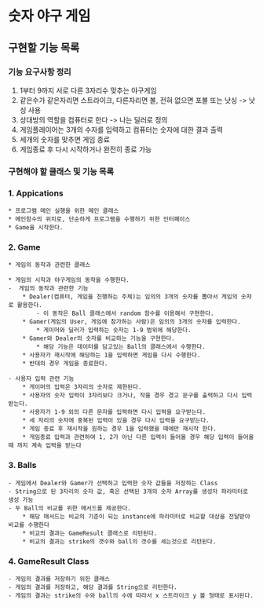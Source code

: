 # 숫자 야구 게임
## 구현할 기능 목록

### 기능 요구사항 정리
1. 1부터 9까지 서로 다른 3자리수 맞추는 야구게임
2. 같은수가 같은자리면 스트라이크, 다른자리면 볼, 전혀 없으면 포볼 또는 낫싱 -> 낫싱 사용
3. 상대방의 역할을 컴퓨터로 한다 -> 나는 딜러로 정의
4. 게임플레이어는 3개의 수자를 입력하고 컴퓨터는 숫자에 대한 결과 출력
5. 세개의 숫자를 맞추면 게임 종료
6. 게임종료 후 다시 시작하거나 완전히 종료 가능


### 구현해야 할 클래스 및 기능 목록
### 1. Appications
    * 프로그램 메인 실행을 위한 메인 클래스
    * 메인함수의 위치로, 단순하게 프로그램을 수행하기 위한 인터페이스
    * Game을 시작한다. 

### 2. Game
    * 게임의 동작과 관련한 클래스
    
    * 게임의 시작과 야구게임의 동작을 수행한다.
    -  게임의 동작과 관련한 기능 
        * Dealer(컴퓨터, 게임을 진행하는 주체)는 임의의 3개의 숫자를 뽑아서 게임의 숫자로 활용한다.
            - 이 동작은 Ball 클래스에서 random 함수를 이용해서 구현한다. 
        * Gamer(게임의 User, 게임에 참가하는 사람)은 임의의 3개의 숫자를 입력한다.
            * 게이머와 딜러가 입력하는 숫자는 1-9 범위에 해당한다.
        * Gamer와 Dealer의 숫자를 비교하는 기능을 구현한다.
            * 해당 기능은 데이터를 담고있는 Ball의 클래스에서 수행한다.
        * 사용자가 재시작에 해당하는 1을 입력하면 게임을 다시 수행한다.
        * 반대의 경우 게임을 종료한다. 

    - 사용자 입력 관련 기능
        * 게이머의 입력은 3자리의 숫자로 제한된다.
        * 사용자의 숫자 입력이 3자리보다 크거나, 작을 경우 경고 문구를 출력하고 다시 입력받는다. 
        * 사용자가 1-9 외의 다른 문자를 입력하면 다시 입력을 요구받는다. 
        * 세 자리의 숫자에 중복된 입력이 있을 경우 다시 입력을 요구받는다.
        * 게임 종료 후 재시작을 원하는 경우 1을 입력했을 때에만 재시작 한다. 
        * 게임종료 입력과 관련하여 1, 2가 아닌 다른 입력이 들어올 경우 해당 입력이 들어올때 까지 계속 입력을 받는다

### 3. Balls
    - 게임에서 Dealer와 Gamer가 선택하고 입력한 숫자 값들을 저장하는 Class
    - String으로 된 3자리의 숫자 값, 혹은 선택된 3개의 숫자 Array를 생성자 파라미터로 생성 가능
    - 두 Ball의 비교를 위한 메서드를 제공한다.
        * 해당 매서드는 비교의 기준이 되는 instance에 파라미터로 비교할 대상을 전달받아 비교를 수행한다
        * 비교의 결과는 GameResult 클래스로 리턴된다. 
        * 비교의 결과는 strike의 갯수와 ball의 갯수를 세는것으로 리턴된다. 

### 4. GameResult Class
    - 게임의 결과를 저장하기 위한 클래스
    - 게임의 결과를 저장하고, 해당 결과를 String으로 리턴한다.
    - 게임의 결과는 strike의 수와 ball의 수에 따라서 x 스트라이크 y 볼 형태로 표시된다. 
